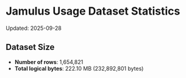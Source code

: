 # Jamulus Usage Dataset Statistics

Updated: 2025-09-28

## Dataset Size
- **Number of rows**: 1,654,821
- **Total logical bytes**: 222.10 MB (232,892,801 bytes)
